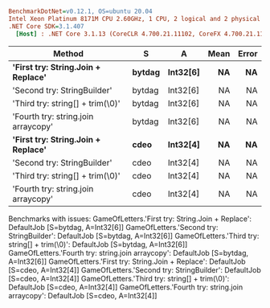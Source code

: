 ``` ini

BenchmarkDotNet=v0.12.1, OS=ubuntu 20.04
Intel Xeon Platinum 8171M CPU 2.60GHz, 1 CPU, 2 logical and 2 physical cores
.NET Core SDK=3.1.407
  [Host] : .NET Core 3.1.13 (CoreCLR 4.700.21.11102, CoreFX 4.700.21.11602), X64 RyuJIT


```
|                              Method |      S |        A | Mean | Error |
|------------------------------------ |------- |--------- |-----:|------:|
|  **&#39;First try: String.Join + Replace&#39;** | **bytdag** | **Int32[6]** |   **NA** |    **NA** |
|         &#39;Second try: StringBuilder&#39; | bytdag | Int32[6] |   NA |    NA |
|    &#39;Third try: string[] + trim(\0)&#39; | bytdag | Int32[6] |   NA |    NA |
| &#39;Fourth try: string.join arraycopy&#39; | bytdag | Int32[6] |   NA |    NA |
|  **&#39;First try: String.Join + Replace&#39;** |   **cdeo** | **Int32[4]** |   **NA** |    **NA** |
|         &#39;Second try: StringBuilder&#39; |   cdeo | Int32[4] |   NA |    NA |
|    &#39;Third try: string[] + trim(\0)&#39; |   cdeo | Int32[4] |   NA |    NA |
| &#39;Fourth try: string.join arraycopy&#39; |   cdeo | Int32[4] |   NA |    NA |

Benchmarks with issues:
  GameOfLetters.'First try: String.Join + Replace': DefaultJob [S=bytdag, A=Int32[6]]
  GameOfLetters.'Second try: StringBuilder': DefaultJob [S=bytdag, A=Int32[6]]
  GameOfLetters.'Third try: string[] + trim(\0)': DefaultJob [S=bytdag, A=Int32[6]]
  GameOfLetters.'Fourth try: string.join arraycopy': DefaultJob [S=bytdag, A=Int32[6]]
  GameOfLetters.'First try: String.Join + Replace': DefaultJob [S=cdeo, A=Int32[4]]
  GameOfLetters.'Second try: StringBuilder': DefaultJob [S=cdeo, A=Int32[4]]
  GameOfLetters.'Third try: string[] + trim(\0)': DefaultJob [S=cdeo, A=Int32[4]]
  GameOfLetters.'Fourth try: string.join arraycopy': DefaultJob [S=cdeo, A=Int32[4]]
